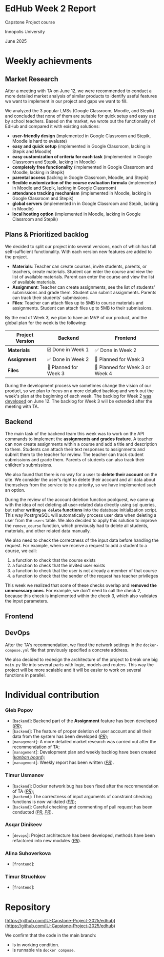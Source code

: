 # EdHub Week 2 Report

<aside>

Capstone Project course

Innopolis University

June 2025

</aside>

# Weekly achievments

## Market Research

After a meeting with TA on June 12, we were recommended to conduct a more detailed market analysis of similar products to identify useful features we want to implement in our project and gaps we want to fill.

We analyzed the 3 popular LMSs (Google Classroom, Moodle, and Stepik) and concluded that none of them are suitable for quick setup and easy use by school teachers. Based on the market, we wrote out the functionality of EdHub and compared it with existing solutions:

- **user-friendly design** (implemented in Google Classroom and Stepik, Moodle is hard to evaluate)
- **easy and quick setup** (implemented in Google Classroom, lacking in Stepik and Moodle)
- **easy customization of criteria for each task** (implemented in Google Classroom and Stepik, lacking in Moodle)
- **completely free functionality** (implemented in Google Classroom and Moodle, lacking in Stepik)
- **parental access** (lacking in Google Classroom, Moodle, and Stepik)
- **flexible customization of the course evaluation formula** (implemented in Moodle and Stepik, lacking in Google Classroom)
- **attendance tracking mechanism** (implemented in Moodle, lacking in Google Classroom and Stepik)
- **global servers** (implemented in in Google Classroom and Stepik, lacking in Moodle)
- **local hosting option** (implemented in Moodle, lacking in Google Classroom and Stepik)

## Plans & Prioritized backlog

We decided to split our project into several versions, each of which has full self-sufficient functionality. With each version new features are added to the project.

- **Materials**: Teacher can create courses, invite students, parents, or teachers, create materials. Student can enter the course and view the list of available materials. Parent can enter the course and view the list of available materials.
- **Assignment**: Teacher can create assignments, see the list of students' submissions and grade them. Student can submit assignments. Parents can track their students' submissions.
- **Files**: Teacher can attach files up to 5MB to course materials and assignments. Student can attach files up to 5MB to their submissions.

By the end of Week 3, we plan to have an MVP of our product, and the global plan for the week is the following:

| Project Version | Backend | Frontend |
| --- | --- | --- |
| **Materials** | :ballot_box_with_check: Done in Week 1 | :white_check_mark: Done in Week 2 |
| **Assignment** | :white_check_mark: Done in Week 2 | :black_square_button: Planned for Week 3 |
| **Files** | :black_square_button: Planned for Week 3 | :black_square_button: Planned for Week 3 or Week 4 |

During the development process we sometimes change the vision of our product, so we plan to focus on a more detailed backlog and work out the week's plan at the beginning of each week. The backlog for Week 2 [was developed](https://github.com/orgs/IU-Capstone-Project-2025/projects/14/views/1) on June 12. The backlog for Week 3 will be extended after the meeting with TA.

## Backend

The main task of the backend team this week was to work on the API commands to implement the **assignments and grades feature**. A teacher can now create assignments within a course and add a title and description to them. Students can attach their text responses to assignments and submit them to the teacher for review. The teacher can track student submissions and grade them. Parents of students can also track their children's submissions.

We also found that there is no way for a user to **delete their account** on the site. We consider the user's right to delete their account and all data about themselves from the service to be a priority, so we have implemented such an option.

During the review of the account deletion function poolquest, we came up with the idea of not deleting all user-related data directly using sql queries, but rather **writing `on delete` functions** into the database initialization script. This way PostrgreSQL will automatically process user data when deleting a user from the `users` table. We also decided to apply this solution to improve the `remove_course` function, which previously had to delete all students, materials, and other related data manually.

We also need to check the correctness of the input data before handling the request. For example, when we receive a request to add a student to a course, we call: 

1. a function to check that the course exists
2. a function to check that the invited user exists
3. a function to check that the user is not already a member of that course
4. a function to check that the sender of the request has teacher privileges

This week we realized that some of these checks overlap and **removed the unnecessary ones**. For example, we don't need to call the check 2, because this check is implemented within the check 3, which also validates the input parameters.

## Frontend



## DevOps

After the TA's recommendation, we fixed the network settings in the `docker-compose.yml` file that previously specified a concrete address.

We also decided to redesign the architecture of the project to break one big `main.py` file into several parts with logic, models and routers. This way the project will be more scalable and it will be easier to work on several functions in parallel.

# Individual contribution

### Gleb Popov
- [`backend`]: Backend part of the **Assignment** feature has been developed ([*PR*](https://github.com/IU-Capstone-Project-2025/edhub/pull/21));
- [`backend`]: The feature of proper deletion of user account and all their data from the system has been developed ([*PR*](https://github.com/IU-Capstone-Project-2025/edhub/pull/22));
- [`management`]: A more detailed market research was carried out after the recommendation of TA;
- [`management`]: Development plan and weekly backlog have been created ([*kanban board*](https://github.com/orgs/IU-Capstone-Project-2025/projects/14/views/1));
- [`management`]: Weekly report has been written ([*PR*](https://github.com/IU-PR/Capstone_project/pull/493)).
<!-- add link for the pull request with weekly report -->

### Timur Usmanov
- [`backend`]: Docker network bug has been fixed after the recommendation of TA ([*PR*](https://github.com/IU-Capstone-Project-2025/edhub/pull/6));
- [`backend`]: The correctness of input arguments of constraint checking functions is now validated ([*PR*](https://github.com/IU-Capstone-Project-2025/edhub/pull/23));
- [`backend`]: Careful checking and commenting of pull request has been conducted ([*PR*](https://github.com/IU-Capstone-Project-2025/edhub/pull/21), [*PR*](https://github.com/IU-Capstone-Project-2025/edhub/pull/22)).

### Asqar Dinikeev
- [`devops`]: Project architecture has been developed, methods have been refactored into new modules ([*PR*](https://github.com/IU-Capstone-Project-2025/edhub/pull/25)).

### Alina Suhoverkova
- [`frontend`]: 

### Timur Struchkov
- [`frontend`]: 

# Repository

[https://github.com/IU-Capstone-Project-2025/edhub](https://github.com/IU-Capstone-Project-2025/edhub)

We confirm that the code in the main branch:

- Is in working condition.
- Is runnable via `docker compose`.